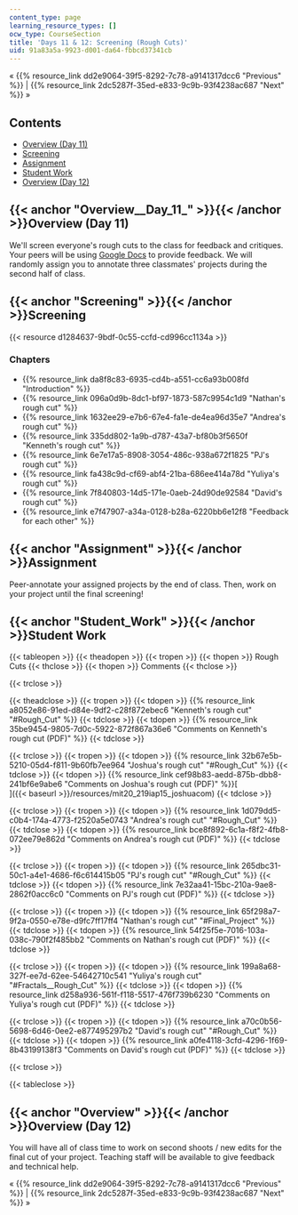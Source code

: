 ```yaml
---
content_type: page
learning_resource_types: []
ocw_type: CourseSection
title: 'Days 11 & 12: Screening (Rough Cuts)'
uid: 91a83a5a-9923-d001-da64-fbbcd37341cb
---
```


« {{% resource_link dd2e9064-39f5-8292-7c78-a9141317dcc6 "Previous" %}} | {{% resource_link 2dc5287f-35ed-e833-9c9b-93f4238ac687 "Next" %}} »

Contents
--------

*   [Overview (Day 11)](#Overview__Day_11_)
*   [Screening](#Screening)
*   [Assignment](#Assignment)
*   [Student Work](#Student_Work)
*   [Overview (Day 12)](#Overview__Day_11_)

{{< anchor "Overview__Day_11_" >}}{{< /anchor >}}Overview (Day 11)
------------------------------------------------------------------

We'll screen everyone's rough cuts to the class for feedback and critiques. Your peers will be using [Google Docs](https://www.google.com/docs/about/) to provide feedback. We will randomly assign you to annotate three classmates' projects during the second half of class.

{{< anchor "Screening" >}}{{< /anchor >}}Screening
--------------------------------------------------

{{< resource d1284637-9bdf-0c55-ccfd-cd996cc1134a >}}

### Chapters

*   {{% resource_link da8f8c83-6935-cd4b-a551-cc6a93b008fd "Introduction" %}}
*   {{% resource_link 096a0d9b-8dc1-bf97-1873-587c9954c1d9 "Nathan's rough cut" %}}
*   {{% resource_link 1632ee29-e7b6-67e4-fa1e-de4ea96d35e7 "Andrea's rough cut" %}}
*   {{% resource_link 335dd802-1a9b-d787-43a7-bf80b3f5650f "Kenneth's rough cut" %}}
*   {{% resource_link 6e7e17a5-8908-3054-486c-938a672f1825 "PJ's rough cut" %}}
*   {{% resource_link fa438c9d-cf69-abf4-21ba-686ee414a78d "Yuliya's rough cut" %}}
*   {{% resource_link 7f840803-14d5-171e-0aeb-24d90de92584 "David's rough cut" %}}
*   {{% resource_link e7f47907-a34a-0128-b28a-6220bb6e12f8 "Feedback for each other" %}}

{{< anchor "Assignment" >}}{{< /anchor >}}Assignment
----------------------------------------------------

Peer-annotate your assigned projects by the end of class. Then, work on your project until the final screening!

{{< anchor "Student_Work" >}}{{< /anchor >}}Student Work
--------------------------------------------------------

{{< tableopen >}}
{{< theadopen >}}
{{< tropen >}}
{{< thopen >}}
Rough Cuts
{{< thclose >}}
{{< thopen >}}
Comments
{{< thclose >}}

{{< trclose >}}

{{< theadclose >}}
{{< tropen >}}
{{< tdopen >}}
{{% resource_link a8052e86-91ed-d84e-9df2-c28f872ebec6 "Kenneth's rough cut" "#Rough_Cut" %}}
{{< tdclose >}}
{{< tdopen >}}
{{% resource_link 35be9454-9805-7d0c-5922-872f867a36e6 "Comments on Kenneth's rough cut (PDF)" %}}
{{< tdclose >}}

{{< trclose >}}
{{< tropen >}}
{{< tdopen >}}
{{% resource_link 32b67e5b-5210-05d4-f811-9b60fb7ee964 "Joshua's rough cut" "#Rough_Cut" %}}
{{< tdclose >}}
{{< tdopen >}}
{{% resource_link cef98b83-aedd-875b-dbb8-241bf6e9abe6 "Comments on Joshua's rough cut (PDF)" %}}[  
]({{< baseurl >}}/resources/mit20_219iap15_joshuacom)
{{< tdclose >}}

{{< trclose >}}
{{< tropen >}}
{{< tdopen >}}
{{% resource_link 1d079dd5-c0b4-174a-4773-f2520a5e0743 "Andrea's rough cut" "#Rough_Cut" %}}
{{< tdclose >}}
{{< tdopen >}}
{{% resource_link bce8f892-6c1a-f8f2-4fb8-072ee79e862d "Comments on Andrea's rough cut (PDF)" %}}
{{< tdclose >}}

{{< trclose >}}
{{< tropen >}}
{{< tdopen >}}
{{% resource_link 265dbc31-50c1-a4e1-4686-f6c614415b05 "PJ's rough cut" "#Rough_Cut" %}}
{{< tdclose >}}
{{< tdopen >}}
{{% resource_link 7e32aa41-15bc-210a-9ae8-2862f0acc6c0 "Comments on PJ's rough cut (PDF)" %}}
{{< tdclose >}}

{{< trclose >}}
{{< tropen >}}
{{< tdopen >}}
{{% resource_link 65f298a7-9f2a-0550-e78e-d9fc7ff17ff4 "Nathan's rough cut" "#Final_Project" %}}
{{< tdclose >}}
{{< tdopen >}}
{{% resource_link 54f25f5e-7016-103a-038c-790f2f485bb2 "Comments on Nathan's rough cut (PDF)" %}}
{{< tdclose >}}

{{< trclose >}}
{{< tropen >}}
{{< tdopen >}}
{{% resource_link 199a8a68-327f-ee7d-62ee-54642710c541 "Yuliya's rough cut" "#Fractals__Rough_Cut" %}}
{{< tdclose >}}
{{< tdopen >}}
{{% resource_link d258a936-561f-f118-5517-476f739b6230 "Comments on Yuliya's rough cut (PDF)" %}}
{{< tdclose >}}

{{< trclose >}}
{{< tropen >}}
{{< tdopen >}}
{{% resource_link a70c0b56-5698-6d46-0ee2-e877495297b2 "David's rough cut" "#Rough_Cut" %}}
{{< tdclose >}}
{{< tdopen >}}
{{% resource_link a0fe4118-3cfd-4296-1f69-8b43199138f3 "Comments on David's rough cut (PDF)" %}}
{{< tdclose >}}

{{< trclose >}}

{{< tableclose >}}

{{< anchor "Overview" >}}{{< /anchor >}}Overview (Day 12)
---------------------------------------------------------

You will have all of class time to work on second shoots / new edits for the final cut of your project. Teaching staff will be available to give feedback and technical help.

« {{% resource_link dd2e9064-39f5-8292-7c78-a9141317dcc6 "Previous" %}} | {{% resource_link 2dc5287f-35ed-e833-9c9b-93f4238ac687 "Next" %}} »